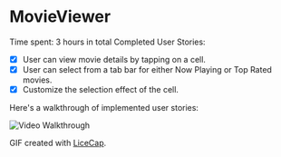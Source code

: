 # MovieViewer

Time spent: 3 hours in total
Completed User Stories:
* [X] User can view movie details by tapping on a cell.
* [X] User can select from a tab bar for either Now Playing or Top Rated movies.
* [X] Customize the selection effect of the cell.

Here's a walkthrough of implemented user stories:

<img src='http://imgur.com/VVvDbM4.gif' title='Video Walkthrough' width='' alt='Video Walkthrough' />

GIF created with [LiceCap](http://www.cockos.com/licecap/).
